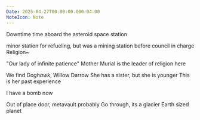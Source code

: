```yaml
---
Date: 2025-04-27T00:00:00.000-04:00
NoteIcon: Note
---
```

Downtime time aboard the asteroid space station

minor station for refueling, but was a mining station before
council in charge
Religion~

"Our lady of infinite patience"
Mother Murial is the leader of religion here

We find *Doghawk*, Willow Darrow
She has a sister, but she is younger
This is her past experience

I have a bomb now

Out of place door, metavault probably
Go through, its a glacier
Earth sized planet